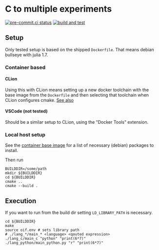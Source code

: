 # C to multiple experiments

[![pre-commit.ci status](https://results.pre-commit.ci/badge/github/MaRDI4NFDI/open-interfaces/main.svg)](https://results.pre-commit.ci/latest/github/MaRDI4NFDI/open-interfaces/main)
[![build and test](https://github.com/MaRDI4NFDI/open-interfaces/actions/workflows/build.yml/badge.svg)](https://github.com/MaRDI4NFDI/open-interfaces/actions/workflows/build.yml)

## Setup

Only tested setup is based on the shipped `Dockerfile`.
That means debian bullseye with julia 1.7.

### Container based
#### CLion
Using this with CLion means setting up a new docker toolchain
with the base image from the `Dockerfile` and then selecting
that toolchain when CLion configures cmake.
[See also](https://www.jetbrains.com/help/clion/clion-toolchains-in-docker.html)

#### VSCode (not tested)
Should be a similar setup to CLion, using the "Docker Tools" extension.

### Local host setup

See the [container base image](https://zivgitlab.uni-muenster.de/ag-ohlberger/mardi/container/-/blob/main/m2-dev/Dockerfile)
for a list of necessary (debian) packages to install.

Then run
```shell
BUILDDIR=/some/path
mkdir ${BUILDDIR}
cd ${BUILDDIR}
cmake ..
cmake --build .
```

## Execution

If you want to run from the build dir
setting `LD_LIBRARY_PATH` is necessary.
```shell
cd ${BUILDDIR}
make
source oif.env # sets library path
# ./lang_*/main_* <language> <qouted expression>
./lang_c/main_c "python" "print(6*7)"
./lang_python/main_python.py "r" "print(6*7)"
```
